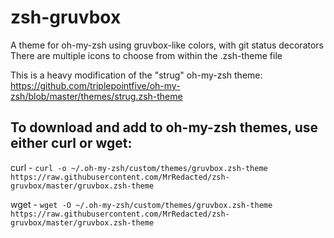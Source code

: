 # zsh-gruvbox
A theme for oh-my-zsh using gruvbox-like colors, with git status decorators
There are multiple icons to choose from within the .zsh-theme file

This is a heavy modification of the "strug" oh-my-zsh theme: https://github.com/triplepointfive/oh-my-zsh/blob/master/themes/strug.zsh-theme

## To download and add to oh-my-zsh themes, use either curl or wget:

curl - `curl -o ~/.oh-my-zsh/custom/themes/gruvbox.zsh-theme https://raw.githubusercontent.com/MrRedacted/zsh-gruvbox/master/gruvbox.zsh-theme`

wget - `wget -O ~/.oh-my-zsh/custom/themes/gruvbox.zsh-theme https://raw.githubusercontent.com/MrRedacted/zsh-gruvbox/master/gruvbox.zsh-theme`
